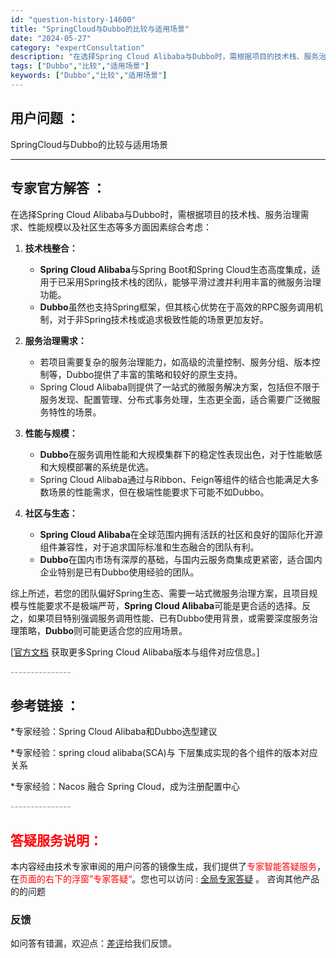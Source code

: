 ```yaml
---
id: "question-history-14600"
title: "SpringCloud与Dubbo的比较与适用场景"
date: "2024-05-27"
category: "expertConsultation"
description: "在选择Spring Cloud Alibaba与Dubbo时，需根据项目的技术栈、服务治理需求、性能规模以及社区生态等多方面因素综合考虑：1. **技术栈整合：**   - **Spring Cloud Alibaba**与Spring Boot和Spring Cloud生态高度集成，适用于已采用S"
tags: ["Dubbo","比较","适用场景"]
keywords: ["Dubbo","比较","适用场景"]
---
```


## 用户问题 ： 
 SpringCloud与Dubbo的比较与适用场景  

---------------
## 专家官方解答 ：

在选择Spring Cloud Alibaba与Dubbo时，需根据项目的技术栈、服务治理需求、性能规模以及社区生态等多方面因素综合考虑：

1. **技术栈整合：**
   - **Spring Cloud Alibaba**与Spring Boot和Spring Cloud生态高度集成，适用于已采用Spring技术栈的团队，能够平滑过渡并利用丰富的微服务治理功能。
   - **Dubbo**虽然也支持Spring框架，但其核心优势在于高效的RPC服务调用机制，对于非Spring技术栈或追求极致性能的场景更加友好。

2. **服务治理需求：**
   - 若项目需要复杂的服务治理能力，如高级的流量控制、服务分组、版本控制等，Dubbo提供了丰富的策略和较好的原生支持。
   - Spring Cloud Alibaba则提供了一站式的微服务解决方案，包括但不限于服务发现、配置管理、分布式事务处理，生态更全面，适合需要广泛微服务特性的场景。

3. **性能与规模：**
   - **Dubbo**在服务调用性能和大规模集群下的稳定性表现出色，对于性能敏感和大规模部署的系统是优选。
   - Spring Cloud Alibaba通过与Ribbon、Feign等组件的结合也能满足大多数场景的性能需求，但在极端性能要求下可能不如Dubbo。

4. **社区与生态：**
   - **Spring Cloud Alibaba**在全球范围内拥有活跃的社区和良好的国际化开源组件兼容性，对于追求国际标准和生态融合的团队有利。
   - **Dubbo**在国内市场有深厚的基础，与国内云服务商集成更紧密，适合国内企业特别是已有Dubbo使用经验的团队。

综上所述，若您的团队偏好Spring生态、需要一站式微服务治理方案，且项目规模与性能要求不是极端严苛，**Spring Cloud Alibaba**可能是更合适的选择。反之，如果项目特别强调服务调用性能、已有Dubbo使用背景，或需要深度服务治理策略，**Dubbo**则可能更适合您的应用场景。

[[官方文档](https://sca.aliyun.com/docs/2023/overview/version-explain/) 获取更多Spring Cloud Alibaba版本与组件对应信息。]


<font color="#949494">---------------</font> 


## 参考链接 ：

*专家经验：Spring Cloud Alibaba和Dubbo选型建议 
 
 *专家经验：spring cloud alibaba(SCA)与 下层集成实现的各个组件的版本对应关系 
 
 *专家经验：Nacos 融合 Spring Cloud，成为注册配置中心 


 <font color="#949494">---------------</font> 
 


## <font color="#FF0000">答疑服务说明：</font> 

本内容经由技术专家审阅的用户问答的镜像生成，我们提供了<font color="#FF0000">专家智能答疑服务</font>，在<font color="#FF0000">页面的右下的浮窗”专家答疑“</font>。您也可以访问 : [全局专家答疑](https://answer.opensource.alibaba.com/docs/intro) 。 咨询其他产品的的问题

### 反馈
如问答有错漏，欢迎点：[差评](https://ai.nacos.io/user/feedbackByEnhancerGradePOJOID?enhancerGradePOJOId=14607)给我们反馈。
